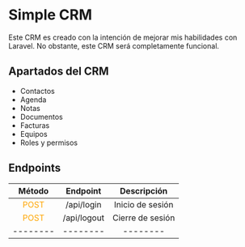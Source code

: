 # Simple CRM

Este CRM es creado con la intención de mejorar mis habilidades con Laravel. No obstante, este CRM será completamente funcional.

## Apartados del CRM

* Contactos
* Agenda
* Notas
* Documentos
* Facturas
* Equipos
* Roles y permisos

## Endpoints

| Método    | Endpoint      | Descripción      | 
|:----:|:----:|:----:|
| <span style="color: orange">POST</span> | /api/login    | Inicio de sesión |
| <span style="color: orange">POST</span> | /api/logout   | Cierre de sesión |
| --------  |--------|--------|

